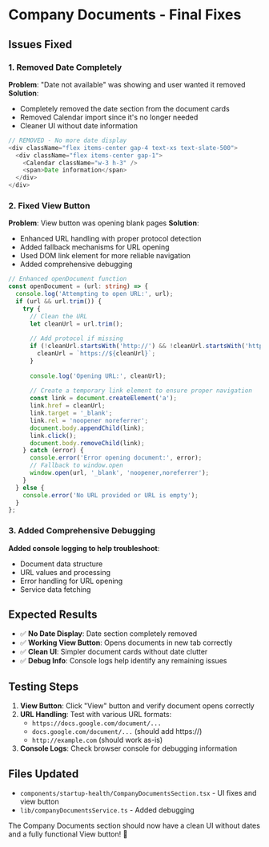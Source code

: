 # Company Documents - Final Fixes

## Issues Fixed

### 1. **Removed Date Completely**
**Problem**: "Date not available" was showing and user wanted it removed
**Solution**: 
- Completely removed the date section from the document cards
- Removed Calendar import since it's no longer needed
- Cleaner UI without date information

```typescript
// REMOVED - No more date display
<div className="flex items-center gap-4 text-xs text-slate-500">
  <div className="flex items-center gap-1">
    <Calendar className="w-3 h-3" />
    <span>Date information</span>
  </div>
</div>
```

### 2. **Fixed View Button**
**Problem**: View button was opening blank pages
**Solution**: 
- Enhanced URL handling with proper protocol detection
- Added fallback mechanisms for URL opening
- Used DOM link element for more reliable navigation
- Added comprehensive debugging

```typescript
// Enhanced openDocument function
const openDocument = (url: string) => {
  console.log('Attempting to open URL:', url);
  if (url && url.trim()) {
    try {
      // Clean the URL
      let cleanUrl = url.trim();
      
      // Add protocol if missing
      if (!cleanUrl.startsWith('http://') && !cleanUrl.startsWith('https://')) {
        cleanUrl = `https://${cleanUrl}`;
      }
      
      console.log('Opening URL:', cleanUrl);
      
      // Create a temporary link element to ensure proper navigation
      const link = document.createElement('a');
      link.href = cleanUrl;
      link.target = '_blank';
      link.rel = 'noopener noreferrer';
      document.body.appendChild(link);
      link.click();
      document.body.removeChild(link);
    } catch (error) {
      console.error('Error opening document:', error);
      // Fallback to window.open
      window.open(url, '_blank', 'noopener,noreferrer');
    }
  } else {
    console.error('No URL provided or URL is empty');
  }
};
```

### 3. **Added Comprehensive Debugging**
**Added console logging to help troubleshoot**:
- Document data structure
- URL values and processing
- Error handling for URL opening
- Service data fetching

## Expected Results

- ✅ **No Date Display**: Date section completely removed
- ✅ **Working View Button**: Opens documents in new tab correctly
- ✅ **Clean UI**: Simpler document cards without date clutter
- ✅ **Debug Info**: Console logs help identify any remaining issues

## Testing Steps

1. **View Button**: Click "View" button and verify document opens correctly
2. **URL Handling**: Test with various URL formats:
   - `https://docs.google.com/document/...`
   - `docs.google.com/document/...` (should add https://)
   - `http://example.com` (should work as-is)
3. **Console Logs**: Check browser console for debugging information

## Files Updated

- `components/startup-health/CompanyDocumentsSection.tsx` - UI fixes and view button
- `lib/companyDocumentsService.ts` - Added debugging

The Company Documents section should now have a clean UI without dates and a fully functional View button! 🎯
